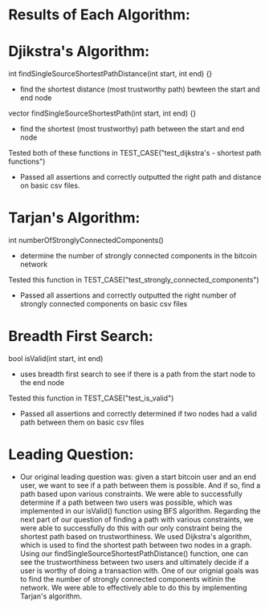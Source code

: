 # Results of Each Algorithm:

# Djikstra's Algorithm:

int findSingleSourceShortestPathDistance(int start, int end) {}
        
- find the shortest distance (most trustworthy path) bewteen the start and end node
            
            
vector<int> findSingleSourceShortestPath(int start, int end) {}
        
- find the shortest (most trustworthy) path between the start and end node
        
Tested both of these functions in TEST_CASE("test_dijkstra's - shortest path functions")
- Passed all assertions and correctly outputted the right path and distance on basic csv files.  
        
 # Tarjan's Algorithm:

 int numberOfStronglyConnectedComponents()
        
 - determine the number of strongly connected components in the bitcoin network
        
 Tested this function in TEST_CASE("test_strongly_connected_components")
 - Passed all assertions and correctly outputted the right number of strongly connected components on basic csv files
            
# Breadth First Search:
 
bool isValid(int start, int end)
        
- uses breadth first search to see if there is a path from the start node to the end node
        
Tested this function in TEST_CASE("test_is_valid")
- Passed all assertions and correctly determined if two nodes had a valid path between them on basic csv files

        
# Leading Question:
- Our original leading question was: given a start bitcoin user and an end user, we want to see if a path between them is possible. And if so, find a path based upon various constraints. We were able to successfully determine if a path between two users was possible, which was implemented in our isValid() function using BFS algorithm. Regarding the next part of our question of finding a path with various constraints, we were able to successfully do this with our only constraint being the shortest path based on trustworthiness. We used Dijkstra's algorithm, which is used to find the shortest path between two nodes in a graph. Using our findSingleSourceShortestPathDistance() function, one can see the trustworthiness between two users and ultimately decide if a user is worthy of doing a transaction with. One of our orignial goals was to find the number of strongly connected components witinin the network. We were able to effectively able to do this by implementing Tarjan's algorithm. 
